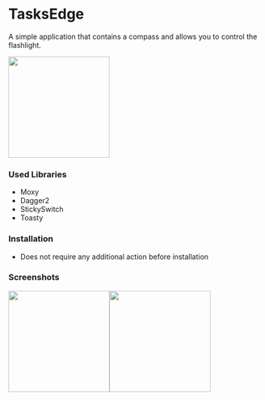 # TasksEdge
A simple application that contains a compass and allows you to control the flashlight.

<a href="https://play.google.com/store/apps/details?id=ru.pyrovsergey.flashlight">
  <img src="https://play.google.com/intl/en_gb/badges/images/generic/en_badge_web_generic.png" width="200"> 
</a>

### Used Libraries
 - Moxy
 - Dagger2
 - StickySwitch
 - Toasty
 
### Installation
- Does not require any additional action before installation
 
### Screenshots
<img src="https://image.ibb.co/jpGZu9/Screenshot_20180926_104423.jpg" width="200"><img src="https://image.ibb.co/cbd3nU/Screenshot_20180926_104443.jpg" width="200">
